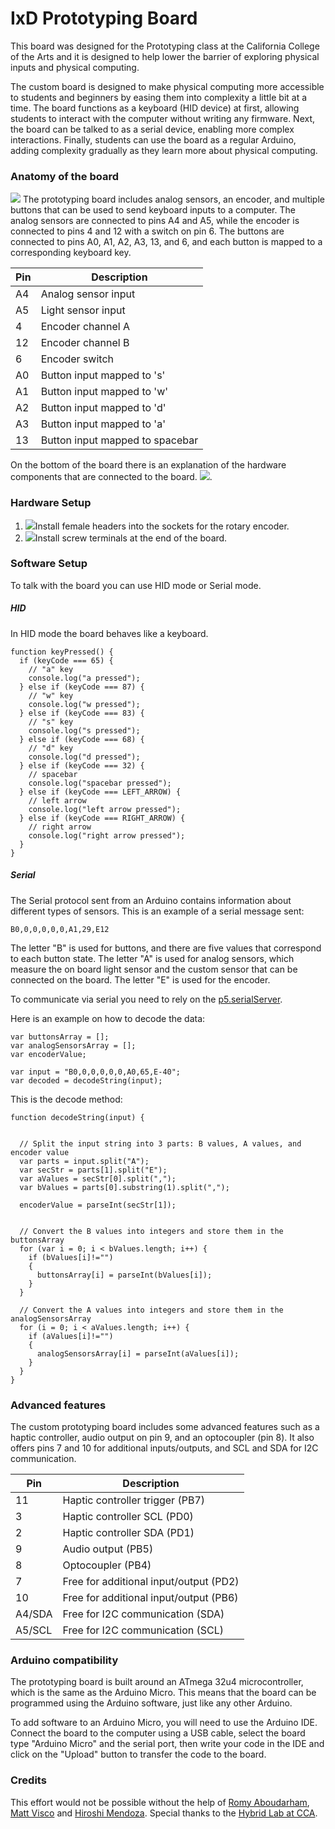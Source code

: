 # IxD Prototyping Board

This board was designed for the Prototyping class at the California College of the Arts and it is designed to help lower the barrier of exploring physical inputs and physical computing. 

The custom board is designed to make physical computing more accessible to students and beginners by easing them into complexity a little bit at a time. The board functions as a keyboard (HID device) at first, allowing students to interact with the computer without writing any firmware. Next, the board can be talked to as a serial device, enabling more complex interactions. Finally, students can use the board as a regular Arduino, adding complexity gradually as they learn more about physical computing.

### Anatomy of the board

![](./_other/board2.jpg)
The prototyping board includes analog sensors, an encoder, and multiple buttons that can be used to send keyboard inputs to a computer. The analog sensors are connected to pins A4 and A5, while the encoder is connected to pins 4 and 12 with a switch on pin 6. The buttons are connected to pins A0, A1, A2, A3, 13, and 6, and each button is mapped to a corresponding keyboard key.

| Pin           | Description                                                                                                    |
|---------------|----------------------------------------------------------------------------------------------------------------|
| A4            | Analog sensor input                                                                                            |
| A5            | Light sensor input                                                                                             |
| 4             | Encoder channel A                                                                                              |
| 12            | Encoder channel B                                                                                              |
| 6             | Encoder switch                                                                                                 |
| A0            | Button input mapped to 's'                                                                                     |
| A1            | Button input mapped to 'w'                                                                                     |
| A2            | Button input mapped to 'd'                                                                                     |
| A3            | Button input mapped to 'a'                                                                                     |
| 13            | Button input mapped to spacebar                                                                                |

On the bottom of the board there is an explanation of the hardware components that are connected to the board. 
![](./_other/board_bottom.png).

### Hardware Setup

1. ![](./_other/encoder_board.jpg)Install female headers into the sockets for the rotary encoder.
2. ![](./_other/screwterminal_board.jpg)Install screw terminals at the end of the board. 

### Software Setup


To talk with the board you can use HID mode or Serial mode. 

##### HID
In HID mode the board behaves like a keyboard. 

```javscript
function keyPressed() {
  if (keyCode === 65) {
    // "a" key
    console.log("a pressed");
  } else if (keyCode === 87) {
    // "w" key
    console.log("w pressed");
  } else if (keyCode === 83) {
    // "s" key
    console.log("s pressed");
  } else if (keyCode === 68) {
    // "d" key
    console.log("d pressed");
  } else if (keyCode === 32) {
    // spacebar
    console.log("spacebar pressed");
  } else if (keyCode === LEFT_ARROW) {
    // left arrow
    console.log("left arrow pressed");
  } else if (keyCode === RIGHT_ARROW) {
    // right arrow
    console.log("right arrow pressed");
  }
}
```

##### Serial
The Serial protocol sent from an Arduino contains information about different types of sensors. 
This is an example of a serial message sent:

`B0,0,0,0,0,0,A1,29,E12`

The letter "B" is used for buttons, and there are five values that correspond to each button state. The letter "A" is used for analog sensors, which measure the on board light sensor and the custom sensor that can be connected on the board. The letter "E" is used for the encoder. 

To communicate via serial you need to rely on the [p5.serialServer](https://github.com/p5-serial/p5.serialserver).


Here is an example on how to decode the data:

```javscript
var buttonsArray = [];
var analogSensorsArray = [];
var encoderValue;

var input = "B0,0,0,0,0,0,A0,65,E-40";
var decoded = decodeString(input);
``` 
  
  This is the decode method:
  
```javscript
function decodeString(input) {


  // Split the input string into 3 parts: B values, A values, and encoder value
  var parts = input.split("A");
  var secStr = parts[1].split("E");
  var aValues = secStr[0].split(",");
  var bValues = parts[0].substring(1).split(",");
  
  encoderValue = parseInt(secStr[1]);
  

  // Convert the B values into integers and store them in the buttonsArray
  for (var i = 0; i < bValues.length; i++) {
    if (bValues[i]!="")
    {
      buttonsArray[i] = parseInt(bValues[i]);
    }
  }

  // Convert the A values into integers and store them in the analogSensorsArray
  for (i = 0; i < aValues.length; i++) {
    if (aValues[i]!="")
    {
      analogSensorsArray[i] = parseInt(aValues[i]);
    }
  }
}
```



### Advanced features

The custom prototyping board includes some advanced features such as a haptic controller, audio output on pin 9, and an optocoupler (pin 8). It also offers pins 7 and 10 for additional inputs/outputs, and SCL and SDA for I2C communication.

| Pin  | Description                              |
|------|------------------------------------------|
| 11   | Haptic controller trigger (PB7)           |
| 3    | Haptic controller SCL (PD0)               |
| 2    | Haptic controller SDA (PD1)               |
| 9    | Audio output (PB5)                        |
| 8    | Optocoupler (PB4)                         |
| 7    | Free for additional input/output (PD2)   |
| 10   | Free for additional input/output (PB6)   |
| A4/SDA | Free for I2C communication (SDA)         |
| A5/SCL | Free for I2C communication (SCL)         |

### Arduino compatibility
The prototyping board is built around an ATmega 32u4 microcontroller, which is the same as the Arduino Micro. This means that the board can be programmed using the Arduino software, just like any other Arduino.

To add software to an Arduino Micro, you will need to use the Arduino IDE. Connect the board to the computer using a USB cable, select the board type "Arduino Micro" and the serial port, then write your code in the IDE and click on the "Upload" button to transfer the code to the board. 

### Credits

This effort would not be possible without the help of [Romy Aboudarham](https://github.com/romyaa), [Matt Visco](https://github.com/mattvisco) and [Hiroshi Mendoza](https://github.com/hiromendo). Special thanks to the [Hybrid Lab at CCA](https://github.com/HybridLabCCA).  





